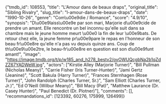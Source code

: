 {"tmdb_id": 108553, "title": "L'Amour dans de beaux draps", "original_title": "Sibling Rivalry", "slug_title": "l-amour-dans-de-beaux-draps", "date": "1990-10-26", "genre": "Com\u00e9die / Romance", "score": "4.9/10", "synopsis": "D\u00e9laiss\u00e9e par son mari, Marjorie d\u00e9cide de prendre un amant. Elle rencontre un bel inconnu qu'elle suit dans sa chambre mais le jeune homme meurt \u00e0 la fin de leur \u00e9bats. De retour chez elle, la jeune femme pr\u00e9pare le repas en l'honneur de son beau fr\u00e8re qu'elle n'a pas vu depuis quinze ans. Coup de th\u00e9\u00e2tre, le beau-fr\u00e8re en question est son d\u00e9funt amant!", "image": "https://image.tmdb.org/t/p/w185_and_h278_bestv2/ovOWUQcgbNa2b1qZdZZ67YADWeW.jpg", "actors": ["Kirstie Alley (Marjorie Turner)", "Bill Pullman (Nicholas Meany)", "Carrie Fisher (Iris Turner-Hunter)", "Jami Gertz (Jeanine)", "Scott Bakula (Harry Turner)", "Frances Sternhagen (Rose Turner)", "John Randolph (Charles Turner, Sr.)", "Sam Elliott (Charles Turner, Jr.)", "Ed O'Neill (Wilbur Meany)", "Bill Macy (Pat)", "Matthew Laurance (Dr. Casey Hunter)", "Paul Benedict (Dr. Plotner)"], "comments": [], "recommandations_id": [123392, 60276, 175999, 126499]}